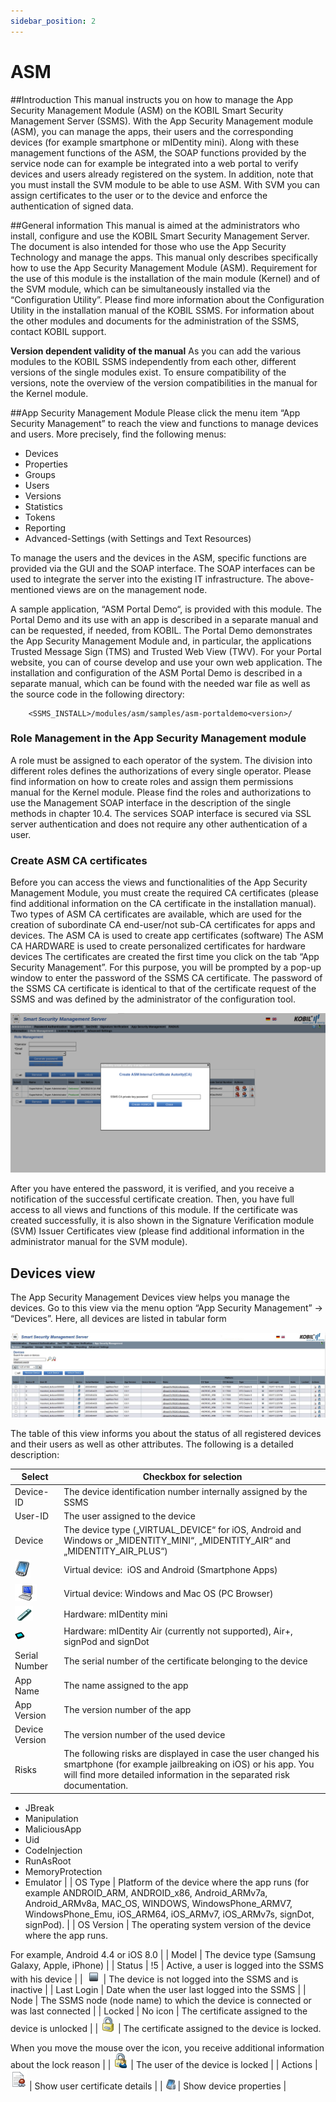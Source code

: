 ```yaml
---
sidebar_position: 2
---
```

# ASM

##Introduction
This manual instructs you on how to manage the App Security Management Module (ASM) on the KOBIL Smart Security Management Server (SSMS). With the App Security Management module (ASM), you can manage the apps, their users and the corresponding devices (for example smartphone or mIDentity mini). Along with these management functions of the ASM, the SOAP functions provided by the service node can for example be integrated into a web portal to verify devices and users already registered on the system. In addition, note that you must install the SVM module to be able to use ASM. With SVM you can assign certificates to the user or to the device and enforce the authentication of signed data.

##General information
This manual is aimed at the administrators who install, configure and use the KOBIL Smart Security Management Server. The document is also intended for those who use the App Security Technology and manage the apps.
This manual only describes specifically how to use the App Security Management Module (ASM). Requirement for the use of this module is the installation of the main module (Kernel) and of the SVM module, which can be simultaneously installed via the “Configuration Utility”. Please find more information about the Configuration Utility in the installation manual of the KOBIL SSMS.
For information about the other modules and documents for the administration of the SSMS, contact KOBIL support.

**Version dependent validity of the manual**
As you can add the various modules to the KOBIL SSMS independently from each other, different versions of the single modules exist. To ensure compatibility of the versions, note the overview of the version compatibilities in the manual for the Kernel module.

##App Security Management Module
Please click the menu item “App Security Management” to reach the view and functions to manage devices and users. More precisely, find the following menus:
-	Devices
- Properties
- Groups
-	Users
-	Versions
-	Statistics
-	Tokens
-	Reporting
-	Advanced-Settings (with Settings and Text Resources)

To manage the users and the devices in the ASM, specific functions are provided via the GUI and the SOAP interface. The SOAP interfaces can be used to integrate the server into the existing IT infrastructure. The above-mentioned views are on the management node.

A sample application, “ASM Portal Demo“, is provided with this module. The Portal Demo and its use with an app is described in a separate manual and can be requested, if needed, from KOBIL. The Portal Demo demonstrates the App Security Management Module and, in particular, the applications Trusted Message Sign (TMS) and Trusted Web View (TWV). For your Portal website, you can of course develop and use your own web application.
The installation and configuration of the ASM Portal Demo is described in a separate manual, which can be found with the needed war file as well as the source code in the following directory:

        <SSMS_INSTALL>/modules/asm/samples/asm-portaldemo<version>/

### Role Management in the App Security Management module
A role must be assigned to each operator of the system. The division into different roles defines the authorizations of every single operator. Please find information on how to create roles and assign them permissions manual for the Kernel module. Please find the roles and authorizations to use the Management SOAP interface in the description of the single methods in chapter 10.4. The services SOAP interface is secured via SSL server authentication and does not require any other authentication of a user.

###	Create ASM CA certificates
Before you can access the views and functionalities of the App Security Management Module, you must create the required CA certificates (please find additional information on the CA certificate in the installation manual). Two types of ASM CA certificates are available, which are used for the creation of subordinate CA end-user/not sub-CA certificates for apps and devices.
The ASM CA is used to create app certificates (software)
The ASM CA HARDWARE is used to create personalized certificates for hardware devices
The certificates are created the first time you click on the tab “App Security Management”. For this purpose, you will be prompted by a pop-up window to enter the password of the SSMS CA certificate. The password of the SSMS CA certificate is identical to that of the certificate request of the SSMS and was defined by the administrator of the configuration tool.

![asm-ca-cert](./files-asm/asm-ca-cert.png)

After you have entered the password, it is verified, and you receive a notification of the successful certificate creation. Then, you have full access to all views and functions of this module.
If the certificate was created successfully, it is also shown in the Signature Verification module (SVM) Issuer Certificates view (please find additional information in the administrator manual for the SVM module).

##	Devices view
The App Security Management Devices view helps you manage the devices.
Go to this view via the menu option “App Security Management” → “Devices”. Here, all devices are listed in tabular form

![devices-view](./files-asm/devices-view.png)

The table of this view informs you about the status of all registered devices and their users as well as other attributes. The following is a detailed description:

| Select                                                                                  | Checkbox for selection                                                                                                                                                                                                                                                                                                       |
| --------------------------------------------------------------------------------------- | ---------------------------------------------------------------------------------------------------------------------------------------------------------------------------------------------------------------------------------------------------------------------------------------------------------------------------- |
| Device-ID                                                                               | The device identification number internally assigned by the SSMS                                                                                                                                                                                                                                                             |
| User-ID                                                                                 | The user assigned to the device                                                                                                                                                                                                                                                                                              |
| Device                                                                                  | The device type („VIRTUAL\_DEVICE“ for iOS, Android and Windows or „MIDENTITY\_MINI“, „MIDENTITY\_AIR“ and „MIDENTITY\_AIR\_PLUS“)                                                                                                                                                                                           |
| ![1](./files-asm/1.png) | Virtual device:  iOS and Android (Smartphone Apps)                                                                                                                                                                                                                                                                           |
| ![2](./files-asm/2.png) | Virtual device: Windows and Mac OS (PC Browser)                                                                                                                                                                                                                                                                              |
| ![3](./files-asm/3.png) | Hardware: mIDentity mini                                                                                                                                                                                                                                                                                                     |
| ![4](./files-asm/4.png) | Hardware: mIDentity Air (currently not supported), Air+, signPod and signDot                                                                                                                                                                                                                                                 |
| Serial Number                                                                           | The serial number of the certificate belonging to the device                                                                                                                                                                                                                                                                 |
| App Name                                                                                | The name assigned to the app                                                                                                                                                                                                                                                                                                 |
| App Version                                                                             | The version number of the app                                                                                                                                                                                                                                                                                                |
| Device Version                                                                          | The version number of the used device                                                                                                                                                                                                                                                                                        |
| Risks                                                                                   | The following risks are displayed in case the user changed his smartphone (for example jailbreaking on iOS) or his app. You will find more detailed information in the separated risk documentation.

*   JBreak
*   Manipulation
*   MaliciousApp
*   Uid
*   CodeInjection
*   RunAsRoot
*   MemoryProtection
*   Emulator |
| OS Type                                                                                 | Platform of the device where the app runs (for example ANDROID\_ARM, ANDROID\_x86, Android\_ARMv7a, Android\_ARMv8a, MAC\_OS, WINDOWS, WindowsPhone\_ARMV7, WindowsPhone\_Emu, iOS\_ARM64, iOS\_ARMv7, iOS\_ARMv7s, signDot, signPod).                                                                                       |
| OS Version                                                                              | The operating system version of the device where the app runs.

For example, Android 4.4 or iOS 8.0                                                                                                                                                                                                                          |
| Model                                                                                   | The device type (Samsung Galaxy, Apple, iPhone)                                                                                                                                                                                                                                                                              |
| Status                                                                                  | !5[](./files-asm/5.png)                                                                                                                                                                                                                                      | Active, a user is logged into the SSMS with his device |
| ![6](./files-asm/6.png) | The device is not logged into the SSMS and is inactive                                                                                                                                                                                                                                                                       |
| Last Login                                                                              | Date when the user last logged into the SSMS                                                                                                                                                                                                                                                                                 |
| Node                                                                                    | The SSMS node (node name) to which the device is connected or was last connected                                                                                                                                                                                                                                             |
| Locked                                                                                  | No icon                                                                                                                                                                                                                                                                                                                      | The certificate assigned to the device is unlocked |
| ![7](./files-asm/7.png) | The certificate assigned to the device is locked.

When you move the mouse over the icon, you receive additional information about the lock reason                                                                                                                                                                           |
| ![8](./files-asm/8.png) | The user of the device is locked                                                                                                                                                                                                                                                                                             |
| Actions                                                                                 | ![9](./files-asm/9.png)                                                                                                                                                                                                                                      | Show user certificate details |
| ![10](./files-asm/10.png) | Show device properties                                                                                                                                                                                                                                                                                                       |
